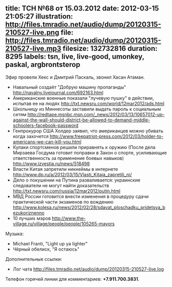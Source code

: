 title: ТСН №68 от 15.03.2012
date: 2012-03-15 21:05:27
illustration: http://files.tmradio.net/audio/dump/20120315-210527-live.png
file: http://files.tmradio.net/audio/dump/20120315-210527-live.mp3
filesize: 132732816
duration: 8295
labels: tsn, live, live-good, umonkey, paskal, argbrontsterop
---
Эфир провели Хекс и Дмитрий Паскаль, звонил Хасан Атаман.

- Навальный создаёт "Добрую машину пропаганды"
  http://navalny.livejournal.com/692163.html
- Американские военные показали "лучевую пушку" в действии, испытав ее на людях
  http://txt.newsru.com/world/12mar2012/ads.html
- Школьницу из Миннесоты заставили выдать пароль к социальным сетям
  http://redtape.msnbc.msn.com/_news/2012/03/13/10657012-up-against-the-wall-should-district-be-allowed-to-demand-middle-schoolers-facebook-password
- Генпрокурор США Холдер заявил, что американцев можно убивать когда захочется
  http://www.freepatriot-press.com/2012/03/holder-to-americans-we-can-kill-you.html
- Кулаки спортсменов решили приравнять к оружию (После дела Мирзаева Госдума готовит поправки в Закон о спорте, усиливающие ответственность за применение боевых навыков)
  http://www.izvestia.ru/news/518498
- Власти Китая запретили никнеймы в интернете
  http://www.dp.ru/a/2012/03/15/Vlasti_Kitaja_zapretili_ni/
- Дело о покушении на Путина разваливается: украинские следователи не могут найти доказательств
  http://txt.newsru.com/russia/12mar2012/putin.html
- МВД России готовится внести изменения в процедуру сдачи практической части экзаменов по вождению
  http://www.kolesa.ru/news/2012/02/28/sdavat_ploschadku_pridetsya_bezukoriznenno
- 10 лучших мэров
  http://www.the-village.ru/village/people/people/105265-mayors

Музыка:

- Michael Franti, "Light up ya lighter"
- Чёрный обелиск, "Я остаюсь"

Дополнительные ссылки:

- Лог чата
  http://files.tmradio.net/audio/dump/20120315-210527-live.log

Телефон горячей линии для комментариев: **+7.911.700.3831**.
